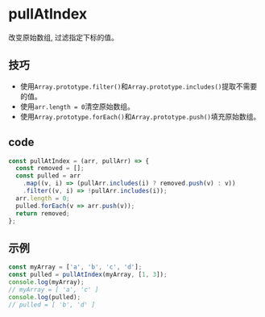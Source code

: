 # pullAtIndex

改变原始数组, 过滤指定下标的值。

## 技巧

- 使用`Array.prototype.filter()`和`Array.prototype.includes()`提取不需要的值。
- 使用`arr.length = 0`清空原始数组。
- 使用`Array.prototype.forEach()`和`Array.prototype.push()`填充原始数组。

## code

```js
const pullAtIndex = (arr, pullArr) => {
  const removed = [];
  const pulled = arr
    .map((v, i) => (pullArr.includes(i) ? removed.push(v) : v))
    .filter((v, i) => !pullArr.includes(i));
  arr.length = 0;
  pulled.forEach(v => arr.push(v));
  return removed;
};
```

## 示例

```js
const myArray = ['a', 'b', 'c', 'd'];
const pulled = pullAtIndex(myArray, [1, 3]);
console.log(myArray);
// myArray = [ 'a', 'c' ]
console.log(pulled);
// pulled = [ 'b', 'd' ]
```
